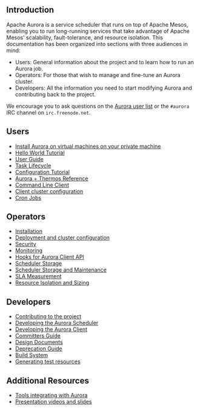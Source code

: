 ## Introduction
Apache Aurora is a service scheduler that runs on top of Apache Mesos, enabling you to run long-running services that take advantage of Apache Mesos' scalability, fault-tolerance, and resource isolation. This documentation has been organized into sections with three audiences in mind:

 * Users: General information about the project and to learn how to run an Aurora job.
 * Operators: For those that wish to manage and fine-tune an Aurora cluster.
 * Developers: All the information you need to start modifying Aurora and contributing back to the project.

We encourage you to ask questions on the [Aurora user list](http://aurora.apache.org/community/) or the `#aurora` IRC channel on `irc.freenode.net`.

## Users
 * [Install Aurora on virtual machines on your private machine](vagrant.md)
 * [Hello World Tutorial](tutorial.md)
 * [User Guide](user-guide.md)
 * [Task Lifecycle](task-lifecycle.md)
 * [Configuration Tutorial](configuration-tutorial.md)
 * [Aurora + Thermos Reference](configuration-reference.md)
 * [Command Line Client](client-commands.md)
 * [Client cluster configuration](client-cluster-configuration.md)
 * [Cron Jobs](cron-jobs.md)

## Operators
 * [Installation](installing.md)
 * [Deployment and cluster configuration](deploying-aurora-scheduler.md)
 * [Security](security.md)
 * [Monitoring](monitoring.md)
 * [Hooks for Aurora Client API](hooks.md)
 * [Scheduler Storage](storage.md)
 * [Scheduler Storage and Maintenance](storage-config.md)
 * [SLA Measurement](sla.md)
 * [Resource Isolation and Sizing](resources.md)

## Developers
 * [Contributing to the project](../CONTRIBUTING.md)
 * [Developing the Aurora Scheduler](developing-aurora-scheduler.md)
 * [Developing the Aurora Client](developing-aurora-client.md)
 * [Committers Guide](committers.md)
 * [Design Documents](design-documents.md)
 * [Deprecation Guide](thrift-deprecation.md)
 * [Build System](build-system.md)
 * [Generating test resources](test-resource-generation.md)


## Additional Resources
 * [Tools integrating with Aurora](tools.md)
 * [Presentation videos and slides](presentations.md)
